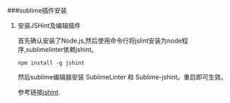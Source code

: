 ###sublime插件安装

1. 安装JSHint及编辑插件
    
    首先确认安装了Node.js,然后使用命令行将jslint安装为node程序,sublimelinter依赖jshint。

    `npm install -g jshint`

    然后sublime编辑器安装 SublimeLinter 和 Sublime-jshint。重启即可生效。
    
    参考链接[jshint](https://www.cnblogs.com/ron123/p/5344107.html).